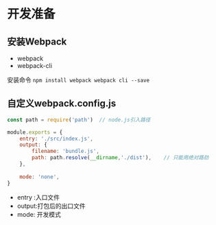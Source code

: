 # 开发准备

## 安装Webpack

- webpack
- webpack-cli

安装命令 `npm install webpack webpack cli --save`

## 自定义webpack.config.js

```Javascript
const path = require('path')  // node.js引入路径

module.exports = {
    entry: './src/index.js',
    output: {
        filename: 'bundle.js',
        path: path.resolve(__dirname,'./dist'),    // 只能用绝对路劲
    },
    
    mode: 'none',
}
```

- entry :入口文件
- output:打包后的出口文件
- mode: 开发模式
